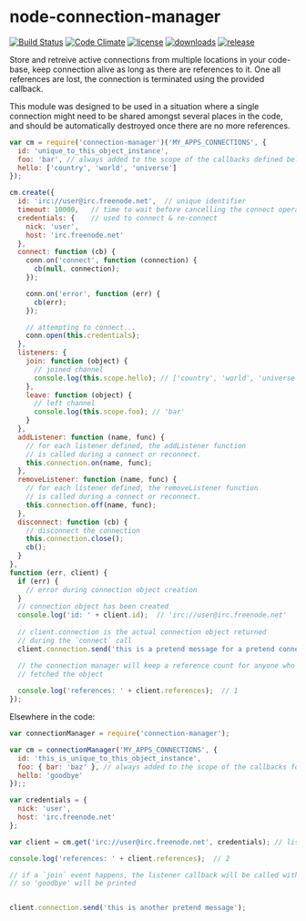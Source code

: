 # node-connection-manager

[![Build Status](http://img.shields.io/travis/silverbucket/node-connection-manager.svg?style=flat)](http://travis-ci.org/silverbucket/node-connection-manager)
[![Code Climate](http://img.shields.io/codeclimate/github/silverbucket/node-connection-manager.svg?style=flat)](https://codeclimate.com/github/silverbucket/node-connection-manager)
[![license](https://img.shields.io/npm/l/connection-manager.svg?style=flat)](https://npmjs.org/package/connection-manager)
[![downloads](http://img.shields.io/npm/dm/connection-manager.svg?style=flat)](https://npmjs.org/package/connection-manager)
[![release](http://img.shields.io/github/release/silverbucket/array-keys.svg?style=flat)](https://github.com/silverbucket/node-connection-manager/releases)


Store and retreive active connections from multiple locations in your code-base, keep connection alive as long as there are references to it. One all references are lost, the connection is terminated using the provided callback.

This module was designed to be used in a situation where a single connection might need to be shared amongst several places in the code, and should be automatically destroyed once there are no more references.


```javascript
var cm = require('connection-manager')('MY_APPS_CONNECTIONS', {
  id: 'unique_to_this_object_instance',
  foo: 'bar', // always added to the scope of the callbacks defined below
  hello: ['country', 'world', 'universe']
});

cm.create({
  id: 'irc://user@irc.freenode.net',  // unique identifier
  timeout: 10000,   // time to wait before cancelling the connect operation
  credentials: {    // used to connect & re-connect
    nick: 'user',
    host: 'irc.freenode.net'
  },
  connect: function (cb) {
    conn.on('connect', function (connection) {
      cb(null, connection);
    });

    conn.on('error', function (err) {
      cb(err);
    });

    // attempting to connect...
    conn.open(this.credentials);
  },
  listeners: {
    join: function (object) {
      // joined channel
      console.log(this.scope.hello); // ['country', 'world', 'universe']
    },
    leave: function (object) {
      // left channel
      console.log(this.scope.foo); // 'bar'
    }
  },
  addListener: function (name, func) {
    // for each listener defined, the addListener function 
    // is called during a connect or reconnect.
    this.connection.on(name, func);
  },
  removeListener: function (name, func) {
    // for each listener defined, the removeListener function 
    // is called during a connect or reconnect.
    this.connection.off(name, func);
  },
  disconnect: function (cb) {
    // disconnect the connection
    this.connection.close();
    cb();
  }
},
function (err, client) {
  if (err) {
    // error during connection object creation
  }
  // connection object has been created
  console.log('id: ' + client.id);  // 'irc://user@irc.freenode.net'
  
  // client.connection is the actual connection object returned 
  // during the `connect` call
  client.connection.send('this is a pretend message for a pretend connection');

  // the connection manager will keep a reference count for anyone who's
  // fetched the object
  
  console.log('references: ' + client.references);  // 1
});
```


Elsewhere in the code:
```javascript
var connectionManager = require('connection-manager');

var cm = connectionManager('MY_APPS_CONNECTIONS', {
  id: 'this_is_unique_to_this_object_instance',
  foo: { bar: 'baz' }, // always added to the scope of the callbacks for this instance 
  hello: 'goodbye'
});;

var credentials = {
  nick: 'user',
  host: 'irc.freenode.net'
};

var client = cm.get('irc://user@irc.freenode.net', credentials); // listeners for this scope are added with the above object

console.log('references: ' + client.references);  // 2

// if a `join` event happens, the listener callback will be called with the above scope
// so 'goodbye' will be printed


client.connection.send('this is another pretend message');
```

